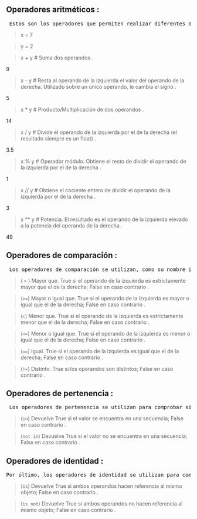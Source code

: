 ## Operadores aritméticos :
<pre> Estos son los operadores que permiten realizar diferentes operaciones aritméticas .
</pre>


> x = 7

> y = 2

> x + y  # Suma dos operandos .

9
> x - y  # Resta al operando de la izquierda el valor del operando de la derecha. Utilizado sobre un único operando, le cambia el signo .

5

> x * y  # Producto/Multiplicación de dos operandos .

14

> x / y  # Divide el operando de la izquierda por el de la derecha (el resultado siempre es un float) .

3.5

> x % y  # Operador módulo. Obtiene el resto de dividir el operando de la izquierda por el de la derecha .

1

> x // y  # Obtiene el cociente entero de dividir el operando de la izquierda por el de la derecha .

3

> x ** y  # Potencia. El resultado es el operando de la izquierda elevado a la potencia del operando de la derecha .

49

## Operadores de comparación :

<pre> Los operadores de comparación se utilizan, como su nombre indica, para comparar dos o más valores. El resultado de estos operadores siempre es True o False . 
</pre>

> ( ` > ` )  Mayor que. True si el operando de la izquierda es estrictamente mayor que el de la derecha; False en caso contrario .

> (` >= `)  Mayor o igual que. True si el operando de la izquierda es mayor o igual que el de la derecha; False en caso contrario .

> (` < `) Menor que. True si el operando de la izquierda es estrictamente menor que el de la derecha; False en caso contrario .

> (` <= `) Menor o igual que. True si el operando de la izquierda es menor o igual que el de la derecha; False en caso contrario .

> (` == `) Igual. True si el operando de la izquierda es igual que el de la derecha; False en caso contrario .

> (` != `) Distinto. True si los operandos son distintos; False en caso contrario .


## Operadores de pertenencia :

<pre> Los operadores de pertenencia se utilizan para comprobar si un valor o variable se encuentran en una secuencia (list, tuple, dict, set o str). </pre>

> (` in `) Devuelve True si el valor se encuentra en una secuencia; False en caso contrario .

> (` not in `) Devuelve True si el valor no se encuentra en una secuencia; False en caso contrario .

## Operadores de identidad :

<pre>Por último, los operadores de identidad se utilizan para comprobar si dos variables son, o no, el mismo objeto .
</pre>

> (` is `) Devuelve True si ambos operandos hacen referencia al mismo objeto; False en caso contrario .

> (` is not `) Devuelve True si ambos operandos no hacen referencia al mismo objeto; False en caso contrario .
